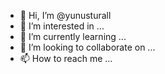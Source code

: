 - 👋 Hi, I’m @yunusturall
- 👀 I’m interested in ...
- 🌱 I’m currently learning ...
- 💞️ I’m looking to collaborate on ...
- 📫 How to reach me ...

<!---
yunusturall/yunusturall is a ✨ special ✨ repository because its `README.md` (this file) appears on your GitHub profile.
You can click the Preview link to take a look at your changes.
--->
